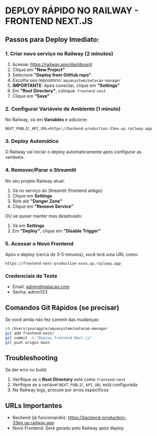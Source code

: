 # DEPLOY RÁPIDO NO RAILWAY - FRONTEND NEXT.JS

## Passos para Deploy Imediato:

### 1. Criar novo serviço no Railway (2 minutos)

1. Acesse: https://railway.app/dashboard
2. Clique em **"New Project"**
3. Selecione **"Deploy from GitHub repo"**
4. Escolha seu repositório: `aquasystem/natacao-manager`
5. **IMPORTANTE**: Após conectar, clique em **"Settings"**
6. Em **"Root Directory"**, coloque: `frontend-next`
7. Clique em **"Save"**

### 2. Configurar Variáveis de Ambiente (1 minuto)

No Railway, vá em **Variables** e adicione:

```
NEXT_PUBLIC_API_URL=https://backend-production-33ee.up.railway.app
```

### 3. Deploy Automático

O Railway vai iniciar o deploy automaticamente após configurar as variáveis.

### 4. Remover/Parar o Streamlit

No seu projeto Railway atual:
1. Vá no serviço do Streamlit (frontend antigo)
2. Clique em **Settings**
3. Role até **"Danger Zone"**
4. Clique em **"Remove Service"**

OU se quiser manter mas desativado:
1. Vá em **Settings**
2. Em **"Deploy"**, clique em **"Disable Trigger"**

### 5. Acessar o Novo Frontend

Após o deploy (cerca de 3-5 minutos), você terá uma URL como:
```
https://frontend-next-production-xxxx.up.railway.app
```

### Credenciais de Teste
- Email: admin@natacao.com
- Senha: admin123

## Comandos Git Rápidos (se precisar)

Se você ainda não fez commit das mudanças:

```bash
cd /Users/yourapple/aquasystem/natacao-manager
git add frontend-next/
git commit -m "Deploy frontend Next.js"
git push origin main
```

## Troubleshooting

Se der erro no build:
1. Verifique se o **Root Directory** está como `frontend-next`
2. Verifique se a variável `NEXT_PUBLIC_API_URL` está configurada
3. No Railway logs, procure por erros específicos

## URLs Importantes

- Backend (já funcionando): https://backend-production-33ee.up.railway.app
- Novo Frontend: Será gerado pelo Railway após deploy